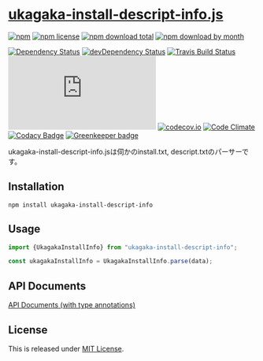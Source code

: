 [ukagaka-install-descript-info.js](https://github.com/Ikagaka/ukagaka-install-descript-info.js)
==========================


[![npm](https://img.shields.io/npm/v/ukagaka-install-descript-info.svg)](https://www.npmjs.com/package/ukagaka-install-descript-info)
[![npm license](https://img.shields.io/npm/l/ukagaka-install-descript-info.svg)](https://www.npmjs.com/package/ukagaka-install-descript-info)
[![npm download total](https://img.shields.io/npm/dt/ukagaka-install-descript-info.svg)](https://www.npmjs.com/package/ukagaka-install-descript-info)
[![npm download by month](https://img.shields.io/npm/dm/ukagaka-install-descript-info.svg)](https://www.npmjs.com/package/ukagaka-install-descript-info)

[![Dependency Status](https://david-dm.org/Ikagaka/ukagaka-install-descript-info.js/status.svg)](https://david-dm.org/Ikagaka/ukagaka-install-descript-info.js)
[![devDependency Status](https://david-dm.org/Ikagaka/ukagaka-install-descript-info.js/dev-status.svg)](https://david-dm.org/Ikagaka/ukagaka-install-descript-info.js?type=dev)
[![Travis Build Status](https://travis-ci.org/Ikagaka/ukagaka-install-descript-info.js.svg?branch=master)](https://travis-ci.org/Ikagaka/ukagaka-install-descript-info.js)
[![AppVeyor Build Status](https://ci.appveyor.com/api/projects/status/github/Ikagaka/ukagaka-install-descript-info.js?svg=true&branch=master)](https://ci.appveyor.com/project/Narazaka/ukagaka-install-descript-info-js)
[![codecov.io](https://codecov.io/github/Ikagaka/ukagaka-install-descript-info.js/coverage.svg?branch=master)](https://codecov.io/github/Ikagaka/ukagaka-install-descript-info.js?branch=master)
[![Code Climate](https://codeclimate.com/github/Ikagaka/ukagaka-install-descript-info.js/badges/gpa.svg)](https://codeclimate.com/github/Ikagaka/ukagaka-install-descript-info.js)
[![Codacy Badge](https://api.codacy.com/project/badge/Grade/c05a4314229244b7b50e179a93b5a67b)](https://www.codacy.com/app/narazaka/ukagaka-install-descript-info.js?utm_source=github.com&amp;utm_medium=referral&amp;utm_content=Ikagaka/ukagaka-install-descript-info.js&amp;utm_campaign=Badge_Grade)
[![Greenkeeper badge](https://badges.greenkeeper.io/Ikagaka/ukagaka-install-descript-info.js.svg)](https://greenkeeper.io/)

ukagaka-install-descript-info.jsは伺かのinstall.txt, descript.txtのパーサーです。

Installation
--------------------------

```
npm install ukagaka-install-descript-info
```

Usage
--------------------------

```javascript
import {UkagakaInstallInfo} from "ukagaka-install-descript-info";

const ukagakaInstallInfo = UkagakaInstallInfo.parse(data);
```

API Documents
--------------------------

[API Documents (with type annotations)](https://ikagaka.github.io/ukagaka-install-descript-info.js/index.html)

License
--------------------------

This is released under [MIT License](http://narazaka.net/license/MIT?2016).
